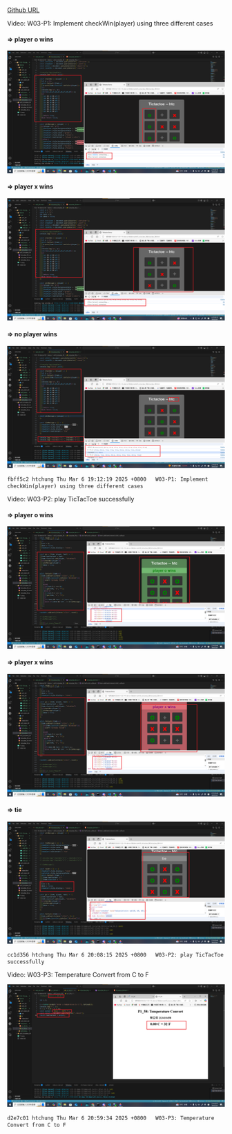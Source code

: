 [Github URL](https://github.com/clw516/1132-1N-demo-58.git)

Video: W03-P1: Implement checkWin(player) using three different cases
 
#### => player o wins
 
![](w03-p1-1.png)
 
#### => player x wins
 
![](w03-p1-2.png)
 
#### => no player wins
 
![](w03-p1-3.png)
 
```
fbff5c2 htchung Thu Mar 6 19:12:19 2025 +0800   W03-P1: Implement checkWin(player) using three different cases
```
Video: W03-P2: play TicTacToe successfully
 
#### => player o wins
 
![](w03-p2-1.png)
 
#### => player x wins
 
![](w03-p2-2.png)
 
#### => tie
 
![](w03-p2-3.png)
 
```
cc1d356 htchung Thu Mar 6 20:08:15 2025 +0800   W03-P2: play TicTacToe successfully
```
Video: W03-P3: Temperature Convert from C to F
 
![](w03-p3.png)
 
```
d2e7c01 htchung Thu Mar 6 20:59:34 2025 +0800   W03-P3: Temperature Convert from C to F
```
 
 